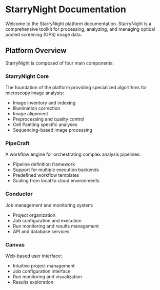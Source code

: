 # StarryNight Documentation

Welcome to the StarryNight platform documentation. StarryNight is a comprehensive toolkit for processing, analyzing, and managing optical pooled screening (OPS) image data.

## Platform Overview

StarryNight is composed of four main components:

### StarryNight Core

The foundation of the platform providing specialized algorithms for microscopy image analysis:

- Image inventory and indexing
- Illumination correction
- Image alignment
- Preprocessing and quality control
- Cell Painting specific analyses
- Sequencing-based image processing

### PipeCraft

A workflow engine for orchestrating complex analysis pipelines:

- Pipeline definition framework
- Support for multiple execution backends
- Predefined workflow templates
- Scaling from local to cloud environments

### Conductor

Job management and monitoring system:

- Project organization
- Job configuration and execution
- Run monitoring and results management
- API and database services

### Canvas

Web-based user interface:

- Intuitive project management
- Job configuration interface
- Run monitoring and visualization
- Results exploration
